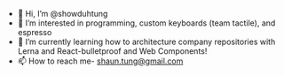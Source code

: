 - 👋 Hi, I’m @showduhtung
- 👀 I’m interested in programming, custom keyboards (team tactile), and espresso
- 🌱 I’m currently learning how to architecture company repositories with Lerna and React-bulletproof and Web Components!
- 📫 How to reach me- shaun.tung@gmail.com

<!---
showduhtung/showduhtung is a ✨ special ✨ repository because its `README.md` (this file) appears on your GitHub profile.
You can click the Preview link to take a look at your changes.
--->
